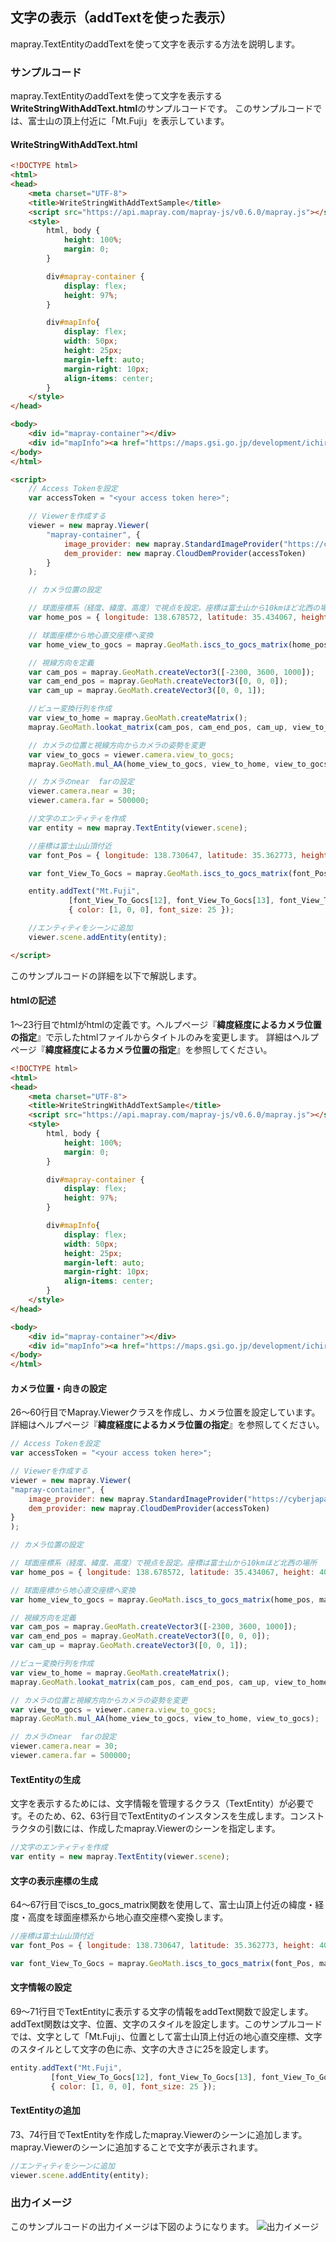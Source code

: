 ## 文字の表示（addTextを使った表示）

mapray.TextEntityのaddTextを使って文字を表示する方法を説明します。

### サンプルコード
mapray.TextEntityのaddTextを使って文字を表示する**WriteStringWithAddText.html**のサンプルコードです。
このサンプルコードでは、富士山の頂上付近に「Mt.Fuji」を表示しています。

#### WriteStringWithAddText.html

```HTML
<!DOCTYPE html>
<html>
<head>
    <meta charset="UTF-8">
    <title>WriteStringWithAddTextSample</title>
    <script src="https://api.mapray.com/mapray-js/v0.6.0/mapray.js"></script>
    <style>
        html, body {
            height: 100%;
            margin: 0;
        }

        div#mapray-container {
            display: flex;
            height: 97%;
        }

        div#mapInfo{
            display: flex;
            width: 50px;
            height: 25px;
            margin-left: auto;
            margin-right: 10px;
            align-items: center;
        }
    </style>
</head>

<body>
    <div id="mapray-container"></div>
    <div id="mapInfo"><a href="https://maps.gsi.go.jp/development/ichiran.html" style="font-size: 9px">国土地理院</a></div>
</body>
</html>

<script>
    // Access Tokenを設定
    var accessToken = "<your access token here>";

    // Viewerを作成する
    viewer = new mapray.Viewer(
        "mapray-container", {
            image_provider: new mapray.StandardImageProvider("https://cyberjapandata.gsi.go.jp/xyz/seamlessphoto/", ".jpg", 256, 2, 18),
            dem_provider: new mapray.CloudDemProvider(accessToken)
        }
    );

    // カメラ位置の設定

    // 球面座標系（経度、緯度、高度）で視点を設定。座標は富士山から10kmほど北西の場所
    var home_pos = { longitude: 138.678572, latitude: 35.434067, height: 4000 };

    // 球面座標から地心直交座標へ変換
    var home_view_to_gocs = mapray.GeoMath.iscs_to_gocs_matrix(home_pos, mapray.GeoMath.createMatrix());

    // 視線方向を定義
    var cam_pos = mapray.GeoMath.createVector3([-2300, 3600, 1000]);
    var cam_end_pos = mapray.GeoMath.createVector3([0, 0, 0]);
    var cam_up = mapray.GeoMath.createVector3([0, 0, 1]);

    //ビュー変換行列を作成
    var view_to_home = mapray.GeoMath.createMatrix();
    mapray.GeoMath.lookat_matrix(cam_pos, cam_end_pos, cam_up, view_to_home);

    // カメラの位置と視線方向からカメラの姿勢を変更
    var view_to_gocs = viewer.camera.view_to_gocs;
    mapray.GeoMath.mul_AA(home_view_to_gocs, view_to_home, view_to_gocs);

    // カメラのnear  farの設定
    viewer.camera.near = 30;
    viewer.camera.far = 500000;

    //文字のエンティティを作成
    var entity = new mapray.TextEntity(viewer.scene);

    //座標は富士山山頂付近
    var font_Pos = { longitude: 138.730647, latitude: 35.362773, height: 4000 }

    var font_View_To_Gocs = mapray.GeoMath.iscs_to_gocs_matrix(font_Pos, mapray.GeoMath.createMatrix());

    entity.addText("Mt.Fuji",
             [font_View_To_Gocs[12], font_View_To_Gocs[13], font_View_To_Gocs[14]],
             { color: [1, 0, 0], font_size: 25 });

    //エンティティをシーンに追加
    viewer.scene.addEntity(entity);

</script>
```

このサンプルコードの詳細を以下で解説します。

#### htmlの記述
1～23行目でhtmlがhtmlの定義です。ヘルプページ『**緯度経度によるカメラ位置の指定**』で示したhtmlファイルからタイトルのみを変更します。
詳細はヘルプページ『**緯度経度によるカメラ位置の指定**』を参照してください。

```HTML
<!DOCTYPE html>
<html>
<head>
    <meta charset="UTF-8">
    <title>WriteStringWithAddTextSample</title>
    <script src="https://api.mapray.com/mapray-js/v0.6.0/mapray.js"></script>
    <style>
        html, body {
            height: 100%;
            margin: 0;
        }

        div#mapray-container {
            display: flex;
            height: 97%;
        }

        div#mapInfo{
            display: flex;
            width: 50px;
            height: 25px;
            margin-left: auto;
            margin-right: 10px;
            align-items: center;
        }
    </style>
</head>

<body>
    <div id="mapray-container"></div>
    <div id="mapInfo"><a href="https://maps.gsi.go.jp/development/ichiran.html" style="font-size: 9px">国土地理院</a></div>
</body>
</html>
```

#### カメラ位置・向きの設定
26～60行目でMapray.Viewerクラスを作成し、カメラ位置を設定しています。
詳細はヘルプページ『**緯度経度によるカメラ位置の指定**』を参照してください。

```JavaScript
// Access Tokenを設定
var accessToken = "<your access token here>";

// Viewerを作成する
viewer = new mapray.Viewer(
"mapray-container", {
    image_provider: new mapray.StandardImageProvider("https://cyberjapandata.gsi.go.jp/xyz/seamlessphoto/", ".jpg", 256, 2, 18),
    dem_provider: new mapray.CloudDemProvider(accessToken)
}
);

// カメラ位置の設定

// 球面座標系（経度、緯度、高度）で視点を設定。座標は富士山から10kmほど北西の場所
var home_pos = { longitude: 138.678572, latitude: 35.434067, height: 4000 };

// 球面座標から地心直交座標へ変換
var home_view_to_gocs = mapray.GeoMath.iscs_to_gocs_matrix(home_pos, mapray.GeoMath.createMatrix());

// 視線方向を定義
var cam_pos = mapray.GeoMath.createVector3([-2300, 3600, 1000]);
var cam_end_pos = mapray.GeoMath.createVector3([0, 0, 0]);
var cam_up = mapray.GeoMath.createVector3([0, 0, 1]);

//ビュー変換行列を作成
var view_to_home = mapray.GeoMath.createMatrix();
mapray.GeoMath.lookat_matrix(cam_pos, cam_end_pos, cam_up, view_to_home);

// カメラの位置と視線方向からカメラの姿勢を変更
var view_to_gocs = viewer.camera.view_to_gocs;
mapray.GeoMath.mul_AA(home_view_to_gocs, view_to_home, view_to_gocs);

// カメラのnear  farの設定
viewer.camera.near = 30;
viewer.camera.far = 500000;
```

#### TextEntityの生成
文字を表示するためには、文字情報を管理するクラス（TextEntity）が必要です。そのため、62、63行目でTextEntityのインスタンスを生成します。コンストラクタの引数には、作成したmapray.Viewerのシーンを指定します。

```JavaScript
//文字のエンティティを作成
var entity = new mapray.TextEntity(viewer.scene);
```

#### 文字の表示座標の生成
64～67行目でiscs_to_gocs_matrix関数を使用して、富士山頂上付近の緯度・経度・高度を球面座標系から地心直交座標へ変換します。

```JavaScript
//座標は富士山山頂付近
var font_Pos = { longitude: 138.730647, latitude: 35.362773, height: 4000 }

var font_View_To_Gocs = mapray.GeoMath.iscs_to_gocs_matrix(font_Pos, mapray.GeoMath.createMatrix());
```

#### 文字情報の設定
69～71行目でTextEntityに表示する文字の情報をaddText関数で設定します。addText関数は文字、位置、文字のスタイルを設定します。このサンプルコードでは、文字として「Mt.Fuji」、位置として富士山頂上付近の地心直交座標、文字のスタイルとして文字の色に赤、文字の大きさに25を設定します。

```JavaScript
entity.addText("Mt.Fuji",
         [font_View_To_Gocs[12], font_View_To_Gocs[13], font_View_To_Gocs[14]],
         { color: [1, 0, 0], font_size: 25 });
```

#### TextEntityの追加
73、74行目でTextEntityを作成したmapray.Viewerのシーンに追加します。mapray.Viewerのシーンに追加することで文字が表示されます。

```JavaScript
//エンティティをシーンに追加
viewer.scene.addEntity(entity);
```

### 出力イメージ
このサンプルコードの出力イメージは下図のようになります。
![出力イメージ](image/SampleImageAddText.png)
